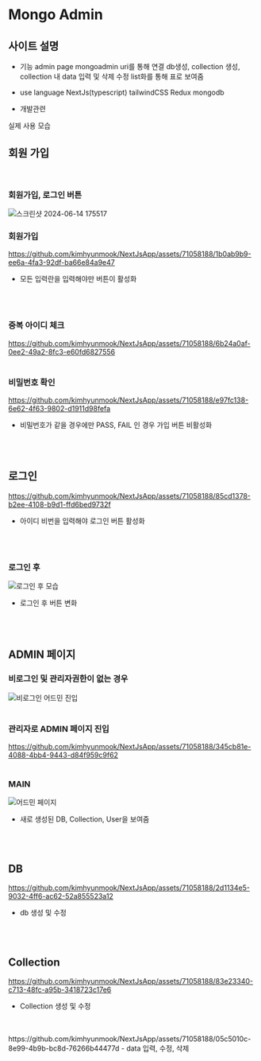 # Mongo Admin
## 사이트 설명
- 기능
admin page mongoadmin uri를 통해 연결 db생성, collection 생성, collection 내 data 입력 및 삭제 수정 list화를 통해 표로 보여줌   

- use language
NextJs(typescript) tailwindCSS Redux mongodb

- 개발관련

실제 사용 모습

## 회원 가입 
<br/>

### 회원가입, 로그인 버튼
![스크린샷 2024-06-14 175517](https://github.com/kimhyunmook/NextJsApp/assets/71058188/982e0b1b-7c00-4831-bc60-5758a63dd820) <br />

### 회원가입
https://github.com/kimhyunmook/NextJsApp/assets/71058188/1b0ab9b9-ee6a-4fa3-92df-ba66e84a9e47
- 모든 입력란을 입력해야만 버튼이 활성화
<br/>
<br/>

### 중복 아이디 체크
https://github.com/kimhyunmook/NextJsApp/assets/71058188/6b24a0af-0ee2-49a2-8fc3-e60fd6827556
<br/>
<br/>

### 비밀번호 확인
https://github.com/kimhyunmook/NextJsApp/assets/71058188/e97fc138-6e62-4f63-9802-d1911d98fefa
- 비밀번호가 같을 경우에만 PASS, FAIL 인 경우 가입 버튼 비활성화
<br/>
<br/>

## 로그인
https://github.com/kimhyunmook/NextJsApp/assets/71058188/85cd1378-b2ee-4108-b9d1-ffd6bed9732f
- 아이디 비번을 입력해야 로그인 버튼 활성화
<br />
<br />

### 로그인 후 
![로그인 후 모습](https://github.com/kimhyunmook/NextJsApp/assets/71058188/f8998c86-4832-49a4-a4ee-aa1464564a2e)
- 로그인 후 버튼 변화
<br />
<br />

## ADMIN 페이지

### 비로그인 및 관리자권한이 없는 경우
![비로그인 어드민 진입](https://github.com/kimhyunmook/NextJsApp/assets/71058188/eacc207d-ab19-4b47-818a-33077e212b0c)
<br />
<br />

### 관리자로 ADMIN 페이지 진입
https://github.com/kimhyunmook/NextJsApp/assets/71058188/345cb81e-4088-4bb4-9443-d84f959c9f62
<br />
<br />

### MAIN 
![어드민 페이지](https://github.com/kimhyunmook/NextJsApp/assets/71058188/4faff4e3-5d18-44f2-960b-b0e8496b7a34)
- 새로 생성된 DB, Collection, User을 보여줌
<br />
<br />

## DB 
https://github.com/kimhyunmook/NextJsApp/assets/71058188/2d1134e5-9032-4ff6-ac62-52a855523a12
- db 생성 및 수정
<br />
<br />

## Collection
https://github.com/kimhyunmook/NextJsApp/assets/71058188/83e23340-c713-48fc-a95b-3418723c17e6
- Collection 생성 및 수정
<br />
<br />
https://github.com/kimhyunmook/NextJsApp/assets/71058188/05c5010c-8e99-4b9b-bc8d-76266b44477d
- data 입력, 수정, 삭제
<br />
<br />
